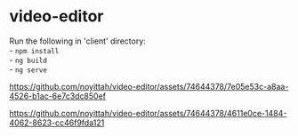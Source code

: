 
# video-editor
Run the following in 'client' directory:<br>
    - `npm install`<br>
    - `ng build`<br>
    - `ng serve`




https://github.com/noyittah/video-editor/assets/74644378/7e05e53c-a8aa-4526-b1ac-6e7c3dc850ef

https://github.com/noyittah/video-editor/assets/74644378/4611e0ce-1484-4062-8623-cc46f9fda121


